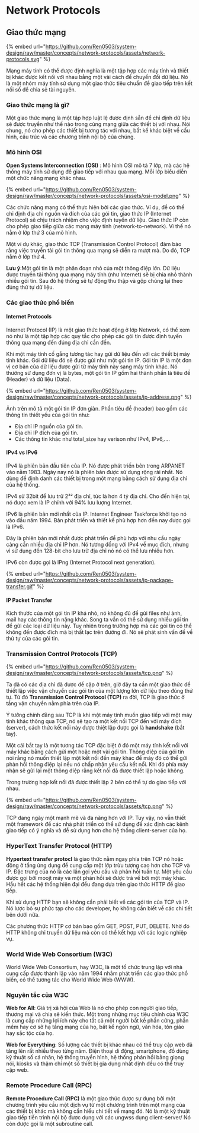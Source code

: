 # Network Protocols

## Giao thức mạng

{% embed url="https://github.com/Ren0503/system-design/raw/master/concepts/network-protocols/assets/network-protocols.svg" %}

Mạng máy tính có thể được định nghĩa là một tập hợp các máy tính và thiết bị khác được kết nối với nhau bằng một vài cách để chuyển đổi dữ liệu. Nó là một nhóm máy tính sử dụng một giao thức tiêu chuẩn để giao tiếp trên kết nối số để chia sẻ tài nguyên.

### Giao thức mạng là gì?

Một giao thức mạng là một tập hợp luật lệ được định sẵn để chỉ định dữ liệu sẽ được truyền như thế nào trong cùng mạng giữa các thiết bị với nhau. Nói chung, nó cho phép các thiết bị tương tác với nhau, bất kể khác biệt về cấu hình, cấu trúc và các chương trình nội bộ của chúng.

### Mô hình OSI

**Open Systems Interconnection (OSI)** : Mô hình OSI mô tả 7 lớp, mà các hệ thống máy tính sử dụng để giao tiếp với nhau qua mạng. Mỗi lớp biểu diễn một chức năng mạng khác nhau.

{% embed url="https://github.com/Ren0503/system-design/raw/master/concepts/network-protocols/assets/osi-model.png" %}

Các chức năng mạng có thể thực hiện bởi các giao thức. Ví dụ, để có thể chỉ định địa chỉ nguồn và đích của các gói tin, giao thức IP (Internet Protocol) sẽ chịu trách nhiệm cho việc định tuyến dữ liệu. Giao thức IP còn cho phép giao tiếp giữa các mạng máy tính (network-to-network). Vì thế nó nằm ở lớp thứ 3 của mô hình.

Một ví dụ khác, giao thức TCP (Transmission Control Protocol) đảm bảo rằng việc truyền tải gói tin thông qua mạng sẽ diễn ra mượt mà. Do đó, TCP nằm ở lớp thứ 4.

**Lưu ý**:Một gói tin là một phân đoạn nhỏ của một thông điệp lớn. Dữ liệu được truyền tải thông qua mạng máy tính (như Internet) sẽ bị chia nhỏ thành nhiều gói tin. Sau đó hệ thống sẽ tự động thu thập và gộp chúng lại theo đúng thứ tự dữ liệu.

### Các giao thức phổ biến

#### Internet Protocols

Internet Protocol (IP) là một giao thức hoạt động ở lớp Network, có thể xem nó như là một tập hợp các quy tắc cho phép các gói tin được định tuyến thông qua mạng đến đúng địa chỉ cần đến.&#x20;

Khi một máy tính cố gắng tương tác hay gửi dữ liệu đến với các thiết bị máy tính khác. Gói dữ liệu đó sẽ được gửi như một gói tin IP. Gói tin IP là một đơn vị cơ bản của dữ liệu được gửi từ máy tính này sang máy tính khác. Nó thường sử dụng đơn vị là bytes, một gói tin IP gồm hai thành phần là tiêu đề (Header) và dữ liệu (Data).

{% embed url="https://github.com/Ren0503/system-design/raw/master/concepts/network-protocols/assets/ip-address.png" %}

Ảnh trên mô tả một gói tin IP đơn giản. Phần tiêu đề (header) bao gồm các thông tin thiết yếu của gói tin như:

* Địa chỉ IP nguồn của gói tin.
* Địa chỉ IP đích của gói tin.&#x20;
* Các thông tin khác như total\_size hay verison như IPv4, IPv6,....

#### IPv4 vs IPv6

IPv4 là phiên bản đầu tiên của IP. Nó được phát triến bên trong ARPANET vào nằm 1983. Ngày nay nó là phiên bản được sử dụng rộng rải nhất. Nó dùng để định danh các thiết bị trong một mạng bằng cách sử dụng địa chỉ của hệ thống.

IPv4 sử 32bit  để lưu trữ 2³² địa chỉ, tức là hơn 4 tỷ địa chỉ. Cho đến hiện tại, nó được xem là IP chính với 94% lưu lượng Internet.

IPv6 là phiên bản mới nhất của IP. Internet Engineer Taskforce khởi tạo nó vào đầu năm 1994. Bản phát triển và thiết kế phù hợp hơn đến nay được gọi là IPv6.

Đây là phiên bản mới nhất được phát triển để phù hợp với nhu cầu ngày càng cần nhiều địa chỉ IP hơn. Nó tương đồng với IPv4 về mục đích, nhưng vì sử dụng đến 128-bit cho lưu trữ địa chỉ nó nó có thể lưu nhiều hơn.

IPv6 còn được gọi là IPng (Internet Protocol next generation).

{% embed url="https://github.com/Ren0503/system-design/raw/master/concepts/network-protocols/assets/ip-package-transfer.gif" %}

#### IP Packet Transfer

Kích thước của một gói tin IP khá nhỏ, nó không đủ để gửi files như ảnh, mail hay các thông tin nặng khác. Song ta vẫn có thể sử dụng nhiều gói tin để gửi các loại dữ liệu này. Tuy nhiên trong trường hợp mà các gói tin có thể không đến được đích mà bị thất lạc trên đường đi. Nó sẽ phát sinh vấn đề về thứ tự của các gói tin.

### Transmission Control Protocols (TCP)

{% embed url="https://github.com/Ren0503/system-design/raw/master/concepts/network-protocols/assets/tcp.png" %}

Ta đã có các địa chỉ đã được đề cập ở trên, giờ đây ta cần một giao thức để thiết lập việc vận chuyển các gói tin của một lượng lớn dữ liệu theo đúng thứ tự. Từ đó **Transmission Control Protocol (TCP)** ra đời, TCP là giao thức ở tầng vận chuyển nằm phía trên của IP.

Ý tưởng chính đằng sau TCP là khi một máy tính muốn giao tiếp với một máy tính khác thông qua TCP, nó sẽ tạo ra một kết nối TCP đến với máy đích (server), cách thức kết nối này được thiệt lập được gọi là **handshake** (bắt tay).

Một cái bắt tay là một tương tác TCP đặc biệt ở đó một máy tính kết nối với máy khác bằng cách gửi một hoặc một vài gói tin. Thông điệp của gói tin nói rằng nó muốn thiết lập một kết nối đến máy khác để máy đó có thể gửi phản hồi thông điệp lại nếu nó chấp nhận yêu cầu kết nối. Khi đó phía máy nhận sẽ gửi lại một thông điệp rằng kết nối đã được thiết lập hoặc không.

Trong trường hợp kết nối đã được thiết lập 2 bên có thể tự do giao tiếp với nhau.

{% embed url="https://github.com/Ren0503/system-design/raw/master/concepts/network-protocols/assets/tcp.png" %}

TCP đang ngày một mạnh mẽ và đa năng hơn với IP. Tuy vậy, nó vẫn thiết một framework để các nhà phát triển có thể sử dụng để xác định các kênh giao tiếp có ý nghĩa và dễ sử dụng hơn cho hệ thống client-server của họ.

### HyperText Transfer Protocol (HTTP)

**Hypertext transfer protocl** là giao thức nằm ngay phía trên TCP nó hoặc động ở tầng ứng dụng để cung cấp một lớp trừu tượng cao hơn cho TCP và IP. Đặc trưng của nó là các lần gọi yêu cầu và phản hồi tuần tự. Một yêu cầu được gọi bởi moojt máy và một phản hồi sẽ được trả về bởi một máy khác. Hầu hết các hệ thống hiện đại đều đang dựa trên giao thức HTTP để giao tiếp.

Khi sử dụng HTTP bạn sẽ không cần phải biết về các gói tin của TCP và IP. Nó lược bỏ sự phức tạp cho các developer, họ không cần biết về các chi tiết bên dưới nữa.&#x20;

Các phương thức HTTP cơ  bản bao gồm GET, POST, PUT, DELETE. Nhờ đó HTTP không chỉ truyền dữ liệu mà còn có thể kết hợp với các logic nghiệp vụ.

### World Wide Web Consortium (W3C)

World Wide Web Consortium, hay W3C, là một tổ chức trung lập với nhà cung cấp được thành lập vào năm 1994 nhằm phát triển các giao thức phổ biến, có thể tương tác cho World Wide Web (WWW).

### Nguyên tắc của W3C

**Web for All**: Giá trị xã hội của Web là nó cho phép con người giao tiếp, thương mai và chia sẽ kiến thức. Một trong những mục tiêu chính của W3C là cung cấp những lợi ích này cho tất cả một người bất kề phần cứng, phần mềm hay cơ sở hạ tầng mạng của họ, bất kể ngôn ngữ, văn hóa, tôn giáo hay sắc tộc của họ.

**Web for Everything**: Số lượng các thiết bị khác nhau có thể truy cập web đã tăng lên rất nhiều theo từng năm. Điện thoại di động, smartphone, đồ dùng kỹ thuật số cá nhân, hệ thống truyền hình, hệ thống phản hồi bằng giọng nói, kiosks và thậm chí một số thiết bị gia dụng nhất định đều có thể truy cập web.

### Remote Procedure Call (RPC)

**Remote Procedure Call (RPC)** là một giao thức được sự dụng bởi một chương trình yêu cầu một dịch vụ từ một chương trình trên một mạng của các thiết bị khác mà không cần hiểu chi tiết về mạng đó. Nó là một kỹ thuật giao tiếp tiến trình nội bộ được dụng với các ungwss dụng client-server/ Nó còn được gọi là một subroutine call.


